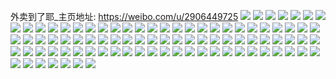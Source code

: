 外卖到了耶_主页地址: https://weibo.com/u/2906449725 
![](https://wx4.sinaimg.cn/mw2000/ad3ce73dly1h94qu3ngupj22c0340npe.jpg) 
![](https://wx4.sinaimg.cn/mw2000/ad3ce73dly1h94nztfb3yj22c0340hdu.jpg) 
![](https://wx4.sinaimg.cn/mw2000/ad3ce73dly1h94nznzb3uj22c0340qv6.jpg) 
![](https://wx4.sinaimg.cn/mw2000/ad3ce73dly1h94nzqfw6cj22c0340npe.jpg) 
![](https://wx4.sinaimg.cn/mw2000/ad3ce73dly1h94nzgxtttj21sc2dskjl.jpg) 
![](https://wx4.sinaimg.cn/mw2000/ad3ce73dly1h94nzl7ud6j22c03407wi.jpg) 
![](https://wx4.sinaimg.cn/mw2000/ad3ce73dly1h93qdki2l9j21sc2ds1ky.jpg) 
![](https://wx4.sinaimg.cn/mw2000/ad3ce73dly1h86uzvwvgbj20zk1bfqhp.jpg) 
![](https://wx4.sinaimg.cn/mw2000/ad3ce73dly1h86v007zp4j22c0340hdv.jpg) 
![](https://wx4.sinaimg.cn/mw2000/ad3ce73dly1h86uzuq3sej22c0340x6r.jpg) 
![](https://wx4.sinaimg.cn/mw2000/ad3ce73dly1h86v03dnlbj22c0340x6r.jpg) 
![](https://wx4.sinaimg.cn/mw2000/ad3ce73dly1h86uzp9htyj20vv15x7hw.jpg) 
![](https://wx4.sinaimg.cn/mw2000/ad3ce73dly1h86vxj4cp0j22c0340x6r.jpg) 
![](https://wx4.sinaimg.cn/mw2000/ad3ce73dly1h85xc4xdwxj22c0340npg.jpg) 
![](https://wx4.sinaimg.cn/mw2000/ad3ce73dly1h85xbw7jipj22c03401l1.jpg) 
![](https://wx4.sinaimg.cn/mw2000/ad3ce73dly1h85xcfdn0uj20vr161jyo.jpg) 
![](https://wx4.sinaimg.cn/mw2000/ad3ce73dly1h84x6v745vj216o1kw4qp.jpg) 
![](https://wx4.sinaimg.cn/mw2000/ad3ce73dly1h84x75goy9j22c0340x6q.jpg) 
![](https://wx4.sinaimg.cn/mw2000/ad3ce73dly1h84x771rplj216o1kwtu7.jpg) 
![](https://wx4.sinaimg.cn/mw2000/ad3ce73dly1h81atm3jzpj20wi0g5wht.jpg) 
![](https://wx4.sinaimg.cn/mw2000/ad3ce73dly1h7s5sq95oij22c0340x6p.jpg) 
![](https://wx4.sinaimg.cn/mw2000/ad3ce73dly1h7s5sn5r57j22c0340x6q.jpg) 
![](https://wx4.sinaimg.cn/mw2000/ad3ce73dly1h7s5srynacj22c03404qq.jpg) 
![](https://wx4.sinaimg.cn/mw2000/ad3ce73dly1h7e1jsx282j22c034yu0z.jpg) 
![](https://wx4.sinaimg.cn/mw2000/ad3ce73dly1h7e1kaqf4ej22c0340hdw.jpg) 
![](https://wx4.sinaimg.cn/mw2000/ad3ce73dly1h7e1k0x6mkj22c0340kjn.jpg) 
![](https://wx4.sinaimg.cn/mw2000/ad3ce73dly1h7e1jjphw7j22c0340h4j.jpg) 
![](https://wx4.sinaimg.cn/mw2000/ad3ce73dly1h7e1ksw9aij22c0340age.jpg) 
![](https://wx4.sinaimg.cn/mw2000/ad3ce73dly1h7e1kptfg9j20zk1bf76w.jpg) 
![](https://wx4.sinaimg.cn/mw2000/ad3ce73dly1h6puawvdphj22bj2wfx6s.jpg) 
![](https://wx4.sinaimg.cn/mw2000/ad3ce73dly1h6puaz3lhbj22c0340aht.jpg) 
![](https://wx4.sinaimg.cn/mw2000/ad3ce73dly1h6puahmmgyj22c0340u0x.jpg) 
![](https://wx4.sinaimg.cn/mw2000/ad3ce73dly1h6puys5mukj20u011a0yv.jpg) 
![](https://wx4.sinaimg.cn/mw2000/ad3ce73dly1h6pubeggfhj21m328o4qp.jpg) 
![](https://wx4.sinaimg.cn/mw2000/ad3ce73dly1h68m8kj5e1j22c0340tnf.jpg) 
![](https://wx4.sinaimg.cn/mw2000/ad3ce73dly1h68m777unej20zj1bedlp.jpg) 
![](https://wx4.sinaimg.cn/mw2000/ad3ce73dly1h68m7z00y2j22c0340qv7.jpg) 
![](https://wx4.sinaimg.cn/mw2000/ad3ce73dly1h68m8p1iu6j20zk1be0uu.jpg) 
![](https://wx4.sinaimg.cn/mw2000/ad3ce73dly1h68m9f82swj22c03401kz.jpg) 
![](https://wx4.sinaimg.cn/mw2000/ad3ce73dly1h68m9bgsp1j22c03404qq.jpg) 
![](https://wx4.sinaimg.cn/mw2000/ad3ce73dly1h68pid4nymj21sc2dsnpe.jpg) 
![](https://wx4.sinaimg.cn/mw2000/ad3ce73dly1h68m9isgk7j22c0340u0x.jpg) 
![](https://wx4.sinaimg.cn/mw2000/ad3ce73dly1h5rlww4g7xj21sc2dsqv6.jpg) 
![](https://wx4.sinaimg.cn/mw2000/ad3ce73dly1h5rlwxzvj0j22c0340hdt.jpg) 
![](https://wx4.sinaimg.cn/mw2000/ad3ce73dly1h5rlwtkdg3j22c0340b2a.jpg) 
![](https://wx4.sinaimg.cn/mw2000/ad3ce73dly1h5rlwzvcxyj20wi1ycx6p.jpg) 
![](https://wx4.sinaimg.cn/mw2000/ad3ce73dly1h5rlx0kq9vj22c0355e81.jpg) 
![](https://wx4.sinaimg.cn/mw2000/ad3ce73dly1h5rlx47vkvj21sa2bcu0y.jpg) 
![](https://wx4.sinaimg.cn/mw2000/ad3ce73dly1h5rlx977o0j22c03407wj.jpg) 
![](https://wx4.sinaimg.cn/mw2000/ad3ce73dgy1h4ulxlhhtuj22c0340e81.jpg) 
![](https://wx4.sinaimg.cn/mw2000/ad3ce73dgy1h4ulxmm28kj22c0340kjl.jpg) 
![](https://wx4.sinaimg.cn/mw2000/ad3ce73dgy1h4ulxni0r6j22c03407wh.jpg) 
![](https://wx4.sinaimg.cn/mw2000/ad3ce73dgy1h4oxbopo3fj23402c0x6q.jpg) 
![](https://wx4.sinaimg.cn/mw2000/ad3ce73dgy1h4ox7b0h97j22c03401ky.jpg) 
![](https://wx4.sinaimg.cn/mw2000/ad3ce73dgy1h4ox7d08bmj23402c07wi.jpg) 
![](https://wx4.sinaimg.cn/mw2000/ad3ce73dgy1h4ox6vmzbnj20u0140gt7.jpg) 
![](https://wx4.sinaimg.cn/mw2000/ad3ce73dgy1h4ox7i2xjuj22c0340kjm.jpg) 
![](https://wx4.sinaimg.cn/mw2000/ad3ce73dgy1h4ox7p0dmkj22c0340npe.jpg) 
![](https://wx4.sinaimg.cn/mw2000/ad3ce73dgy1h4ox805y3uj22c0340npe.jpg) 
![](https://wx4.sinaimg.cn/mw2000/ad3ce73dgy1h4mqkyw6wnj21401e0dlk.jpg) 
![](https://wx4.sinaimg.cn/mw2000/ad3ce73dgy1h4mqla8bncj21401e0dtu.jpg) 
![](https://wx4.sinaimg.cn/mw2000/ad3ce73dgy1h4mql38xbxj21401e0n6e.jpg) 
![](https://wx4.sinaimg.cn/mw2000/ad3ce73dgy1h4mqlfjk3hj21401e0wr5.jpg) 
![](https://wx4.sinaimg.cn/mw2000/ad3ce73dgy1h4mqljnvc6j21401e0dp9.jpg) 
![](https://wx4.sinaimg.cn/mw2000/ad3ce73dgy1h4mqlr2dn6j21401e0wpa.jpg) 
![](https://wx4.sinaimg.cn/mw2000/ad3ce73dgy1h498kgy9b7j21o0280kjl.jpg) 
![](https://wx4.sinaimg.cn/mw2000/ad3ce73dgy1h498llutzsj23402c0x6q.jpg) 
![](https://wx4.sinaimg.cn/mw2000/ad3ce73dgy1h498s6m3kvj21z11hae81.jpg) 
![](https://wx4.sinaimg.cn/mw2000/ad3ce73dgy1h498scbquaj21ra1bg1kx.jpg) 
![](https://wx4.sinaimg.cn/mw2000/ad3ce73dgy1h498mmr578j22sf23be82.jpg) 
![](https://wx4.sinaimg.cn/mw2000/ad3ce73dgy1h47eqjeyr0j22c0340npe.jpg) 
![](https://wx4.sinaimg.cn/mw2000/ad3ce73dgy1h47euk5dvmj22c0340hdx.jpg) 
![](https://wx4.sinaimg.cn/mw2000/ad3ce73dgy1h47etdu5rhj22c0340kjo.jpg) 
![](https://wx4.sinaimg.cn/mw2000/ad3ce73dgy1h47etuz2blj23402c0b2b.jpg) 
![](https://wx4.sinaimg.cn/mw2000/ad3ce73dgy1h47etrh90ej22c0340e85.jpg) 
![](https://wx4.sinaimg.cn/mw2000/ad3ce73dgy1h411ihnsl4j22c0340npf.jpg) 
![](https://wx4.sinaimg.cn/mw2000/ad3ce73dgy1h411ilrah3j22c0340e84.jpg) 
![](https://wx4.sinaimg.cn/mw2000/ad3ce73dgy1h411ifapymj22c0340u0y.jpg) 
![](https://wx4.sinaimg.cn/mw2000/ad3ce73dgy1h411ibwzcvj22c0340b2a.jpg) 
![](https://wx4.sinaimg.cn/mw2000/ad3ce73dgy1h411i6zbunj213d1gh1kx.jpg) 
![](https://wx4.sinaimg.cn/mw2000/ad3ce73dgy1h3qhjmhumpj22c0340x6p.jpg) 
![](https://wx4.sinaimg.cn/mw2000/ad3ce73dgy1h3qhk5i09yj22c0340npg.jpg) 
![](https://wx4.sinaimg.cn/mw2000/ad3ce73dgy1h3qhkgna54j22c0346hdu.jpg) 
![](https://wx4.sinaimg.cn/mw2000/ad3ce73dgy1h3qj3ya78dj22c0340npe.jpg) 
![](https://wx4.sinaimg.cn/mw2000/ad3ce73dgy1h3qj5qswzwj22c03597wi.jpg) 
![](https://wx4.sinaimg.cn/mw2000/ad3ce73dgy1h3g6dlgxxuj22c03407wi.jpg) 
![](https://wx4.sinaimg.cn/mw2000/ad3ce73dgy1h3g6dnrp6rj22c03404qq.jpg) 
![](https://wx4.sinaimg.cn/mw2000/ad3ce73dgy1h3g6di94rlj22c03401ky.jpg) 
![](https://wx4.sinaimg.cn/mw2000/ad3ce73dgy1h3g6dqdz8jj22c03401ky.jpg) 
